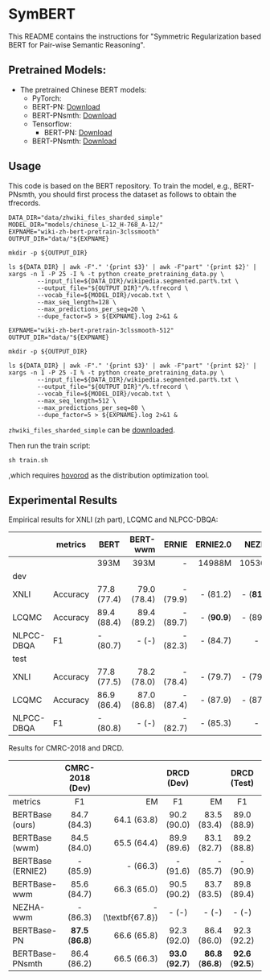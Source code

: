 # SymBERT

This README contains the instructions for "Symmetric Regularization based BERT for Pair-wise Semantic Reasoning".

## Pretrained Models:

- The pretrained Chinese BERT models:
    - PyTorch:
	- BERT-PN: [Download](https://drive.google.com/open?id=1q2WerrRTSFkKIcA51Ftb1UfgjuD-MXLi)
	- BERT-PNsmth: [Download](https://drive.google.com/open?id=1vIWg-LJUenjccPkGymZT1gq3TvBr6Qqx)
    - Tensorflow:
        - BERT-PN: [Download](https://drive.google.com/open?id=1q2WerrRTSFkKIcA51Ftb1UfgjuD-MXLi)
	- BERT-PNsmth: [Download](https://drive.google.com/open?id=1piBkehIh3tpZybghETZkzcc9a7Sl98yW)


## Usage

This code is based on the BERT repository.
To train the model, e.g., BERT-PNsmth, you should first process the dataset as follows to obtain the tfrecords.

````
DATA_DIR="data/zhwiki_files_sharded_simple"
MODEL_DIR="models/chinese_L-12_H-768_A-12/"
EXPNAME="wiki-zh-bert-pretrain-3clssmooth"
OUTPUT_DIR="data/"${EXPNAME}

mkdir -p ${OUTPUT_DIR}

ls ${DATA_DIR} | awk -F"." '{print $3}' | awk -F"part" '{print $2}' | xargs -n 1 -P 25 -I % -t python create_pretraining_data.py \
        --input_file=${DATA_DIR}/wikipedia.segmented.part%.txt \
        --output_file="${OUTPUT_DIR}"/%.tfrecord \
        --vocab_file=${MODEL_DIR}/vocab.txt \
        --max_seq_length=128 \
        --max_predictions_per_seq=20 \
        --dupe_factor=5 > ${EXPNAME}.log 2>&1 &

EXPNAME="wiki-zh-bert-pretrain-3clssmooth-512"
OUTPUT_DIR="data/"${EXPNAME}

mkdir -p ${OUTPUT_DIR}

ls ${DATA_DIR} | awk -F"." '{print $3}' | awk -F"part" '{print $2}' | xargs -n 1 -P 25 -I % -t python create_pretraining_data.py \
        --input_file=${DATA_DIR}/wikipedia.segmented.part%.txt \
        --output_file="${OUTPUT_DIR}"/%.tfrecord \
        --vocab_file=${MODEL_DIR}/vocab.txt \
        --max_seq_length=512 \
        --max_predictions_per_seq=80 \
        --dupe_factor=5 > ${EXPNAME}.log 2>&1 &
````
`zhwiki_files_sharded_simple` can be [downloaded]().

Then run the train script:

````
sh train.sh
````
,which requires [hovorod]() as the distribution optimization tool.

## Experimental Results

Empirical results for XNLI (zh part), LCQMC and NLPCC-DBQA:

|                                        | metrics  | BERT        |    BERT-wwm |    ERNIE |          ERNIE2.0 |             NEZHA |              BERT-PN |                   BERT-PNsmth |
|----------------------------------------|----------|-------------|------------:|---------:|------------------:|------------------:|---------------------:|------------------------------:|
|                                        |          | 393M        |        393M |        - |            14988M |            10536M |               10879M |                        10879M |
| dev  |          |             |             |          |                   |                   |                      |                               |
| XNLI                                   | Accuracy | 77.8 (77.4) | 79.0 (78.4) | - (79.9) |          - (81.2) | - (**81.3**) |          80.5 (79.9) |          **81.4** (81.0) |
| LCQMC                                  | Accuracy | 89.4 (88.4) | 89.4 (89.2) | - (89.7) | - (**90.9**) |          - (89.9) |          90.3 (89.4) |          **90.6** (90.1) |
| NLPCC-DBQA                             | F1       | - (80.7)    |       - (-) | - (82.3) |          - (84.7) |             - (-) |          85.0 (84.6) | **85.9** (**85.4**) |
| test |          |             |             |          |                   |                   |                      |                               |
| XNLI                                   | Accuracy | 77.8 (77.5) | 78.2 (78.0) | - (78.4) |          - (79.7) |          - (79.1) |          79.8 (79.4) | **80.3** (**79.9**) |
| LCQMC                                  | Accuracy | 86.9 (86.4) | 87.0 (86.8) | - (87.4) |          - (87.9) |          - (87.1) | **88.7** (87.5) | **88.7** (**88.0**) |
| NLPCC-DBQA                             | F1       | - (80.8)    |       - (-) | - (82.7) |          - (85.3) |             - (-) |          85.2 (84.9) | **86.2** (**85.9**) |

Results for CMRC-2018 and DRCD.

|                        |        CMRC-2018 (Dev)        |                   |           DRCD (Dev)          |                               |          DRCD (Test)          |                               |
|------------------------|:-----------------------------:|------------------:|:-----------------------------:|------------------------------:|:-----------------------------:|------------------------------:|
| metrics                | F1                            |                EM |                            F1 |                            EM |                            F1 |                            EM |
| BERTBase (ours)        | 84.7 (84.3)                   |       64.1 (63.8) |                   90.2 (90.0) |                   83.5 (83.4) |                   89.0 (88.9) |                   82.0 (81.8) |
| BERTBase (wwm)    | 84.5 (84.0)                   |       65.5 (64.4) |                   89.9 (89.6) |                   83.1 (82.7) |                   89.2 (88.8) |                   82.2 (81.6) |
| BERTBase (ERNIE2) | - (85.9)                      |          - (66.3) |                      - (91.6) |                      - (85.7) |                      - (90.9) |                      - (84.9) |
| BERTBase-wwm           | 85.6 (84.7)                   |       66.3 (65.0) |                   90.5 (90.2) |                   83.7 (83.5) |                   89.8 (89.4) |                   82.7 (82.1) |
| NEZHA-wwm              | - (86.3)                      | - (\textbf{67.8}) |                         - (-) |                         - (-) |                         - (-) |                         - (-) |
| BERTBase-PN            | **87.5** (**86.8**) |       66.6 (65.8) |                   92.3 (92.0) |                   86.4 (86.0) |                   92.3 (92.2) |                   86.1 (86.0) |
| BERTBase-PNsmth        | 86.4 (86.2)                   |       66.5 (66.3) | **93.0** (**92.7**) | **86.8** (**86.8**) | **92.6** (**92.5**) | **86.7** (**86.6**) |
